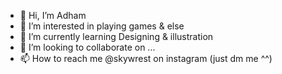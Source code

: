 - 👋 Hi, I’m Adham
- 👀 I’m interested in playing games & else
- 🌱 I’m currently learning Designing & illustration
- 💞️ I’m looking to collaborate on ...
- 📫 How to reach me @skywrest on instagram (just dm me ^^)

<!---
Adham127/Adham127 is a ✨ special ✨ repository because its `README.md` (this file) appears on your GitHub profile.
You can click the Preview link to take a look at your changes.
--->
